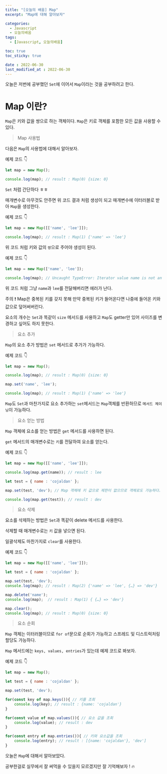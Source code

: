 ```yaml
---
title: "[오늘의 배움] Map"
excerpt: "Map에 대해 알아보자"

categories:
  - Javascript
  - 오늘의배움
tags:
  - [Javascript, 오늘의배움]

toc: true
toc_sticky: true

date : 2022-06-30
last_modified_at : 2022-06-30
---
```


오늘은 저번에 공부했던 `Set`에 이어서 `Map`이라는 것을 공부하려고 한다.

# Map 이란?

`Map`은 키와 값을 쌍으로 하는 객체이다. `Map`은 키로 객체를 포함한 모든 값을 사용할 수 있다.

> Map 사용법

다음은 `Map`의 사용법에 대해서 알아보자.

예제 코드 👇

```javascript
let map = new Map();

console.log(map); // result : Map(0) {size: 0}
```

`Set` 처럼 간단하다 ㅎㅎ

매개변수로 아무것도 안주면 위 코드 결과 처럼 생성이 되고 매개변수에 이터러블로 받아 `Map`을 생성한다.

예제 코드 👇

```javascript
let map = new Map([['name', 'lee']]);

console.log(map); // result : Map(1) {'name' => 'lee'}
```

위 코드 처럼 키와 값의 `쌍`으로 주어야 생성이 된다.

예제 코드 👇

```javascript
let map = new Map(['name', 'lee']);

console.log(map); // Uncaught TypeError: Iterator value name is not an entry object
```

위 코드 처럼 그냥 `name`과 `lee`를 전달해버리면 에러가 난다.

주의 ❗ Map은 중복된 키를 갖지 못해 만약 중복된 키가 들어온다면 나중에 들어온 키와 값으로 덮어써버린다.

요소의 개수는 `Set`과 똑같이 `size` 메서드를 사용하고 `Map`도 getter만 있어 사이즈를 변경하고 싶어도 하지 못한다.

> 요소 추가

`Map`의 요소 추가 방법은 `set` 메서드로 추가가 가능하다.

예제 코드 👇

```javascript
let map = new Map();

console.log(map); // result : Map(0) {size: 0}

map.set('name', 'lee');

console.log(map); // result : Map(1) {'name' => 'lee'}
```

`Map`도 `Set`과 마찬가지로 요소 추가하는 `set`메서드는 `Map`객체를 반환하므로 `메서드 체이닝`이 가능하다.

> 요소 얻는 방법

`Map` 객체에 요소를 얻는 방법은 `get` 메서드를 사용하면 된다.

`get` 메서드의 매개변수로는 `키`를 전달하여 요소를 얻는다.

예제 코드 👇

```javascript
let map = new Map([['name', 'lee']]);

console.log(map.get(name)); // result : lee

let test = { name : 'cojaldan' };

map.set(test, 'dev'); // Map 객체에 키 값으로 제한이 없으므로 객체로도 가능하다.

console.log(map.get(test)); // result : dev
```

> 요소 삭제

요소를 삭제하는 방법은 `Set`과 똑같이 delete 메서드를 사용한다.

삭제할 때 매개변수로는 `키` 값을 넣으면 된다.

일괄삭제도 마찬가지로 `clear`를 사용한다.

예제 코드 👇

```javascript
let map = new Map([['name', 'lee']]);

let test = { name : 'cojaldan' };

map.set(test, 'dev');
console.log(map); // result : Map(2) {'name' => 'lee', {…} => 'dev'}

map.delete('name');
console.log(map);  // result : Map(1) { {…} => 'dev'}

map.clear();
console.log(map); // result : Map(0) {size: 0}
```

> 요소 순회

`Map` 객체는 이터러블이므로 `for of`문으로 순회가 가능하고 스프레드 및 디스트럭처링 할당도 가능하다.

`Map` 메서드에는 `keys, values, entries`가 있는데 예제 코드로 봐보자.

예제 코드 👇

```javascript
let map = new Map();

let test = { name : 'cojaldan' };

map.set(test, 'dev');

for(const key of map.keys()){ // 키를 조회
    console.log(key); // result : {name: 'cojaldan'} 
}

for(const value of map.values()){ // 요소 값을 조회
    console.log(value); // result : dev
}

for(const entry of map.entries()){ // 키와 요소값을 조회
    console.log(entry); // result : [{name: 'cojaldan'}, 'dev']
}
```

오늘은 `Map`에 대해서 알아보았다.

공부한걸로 실무에서 잘 써먹을 수 있을지 모르겠지만 잘 기억해보자 ! 🔥